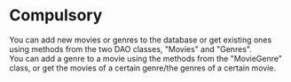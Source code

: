 # Compulsory  
  
You can add new movies or genres to the database or get existing ones using methods from the two DAO classes, "Movies" and "Genres".  
You can add a genre to a movie using the methods from the "MovieGenre" class, or get the movies of a certain genre/the genres of a certain movie.
